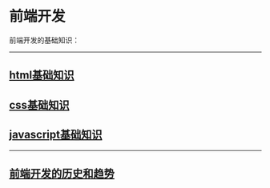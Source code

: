 # 前端开发


前端开发的基础知识：

---

## [html基础知识](https://www.runoob.com/html/html-basic.html)

## [css基础知识](https://www.runoob.com/css/css-tutorial.html)

## [javascript基础知识](https://www.runoob.com/js/js-tutorial.html)
---

## [前端开发的历史和趋势](https://github.com/geekist/developer_guide/blob/main/fronted/history.md)

